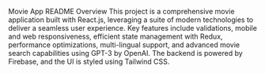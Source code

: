 Movie App README
Overview
This project is a comprehensive movie application built with React.js, leveraging a suite of modern technologies to deliver a seamless user experience. Key features include validations, mobile and web responsiveness, efficient state management with Redux, performance optimizations, multi-lingual support, and advanced movie search capabilities using GPT-3 by OpenAI. The backend is powered by Firebase, and the UI is styled using Tailwind CSS.
